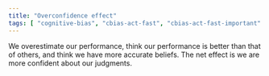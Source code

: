 ```yaml
---
title: "Overconfidence effect"
tags: [ "cognitive-bias", "cbias-act-fast", "cbias-act-fast-important" ]
---
```


We overestimate our performance, think our performance is better than that of others, and think we have more accurate beliefs. The net effect is we are more confident about our judgments.

